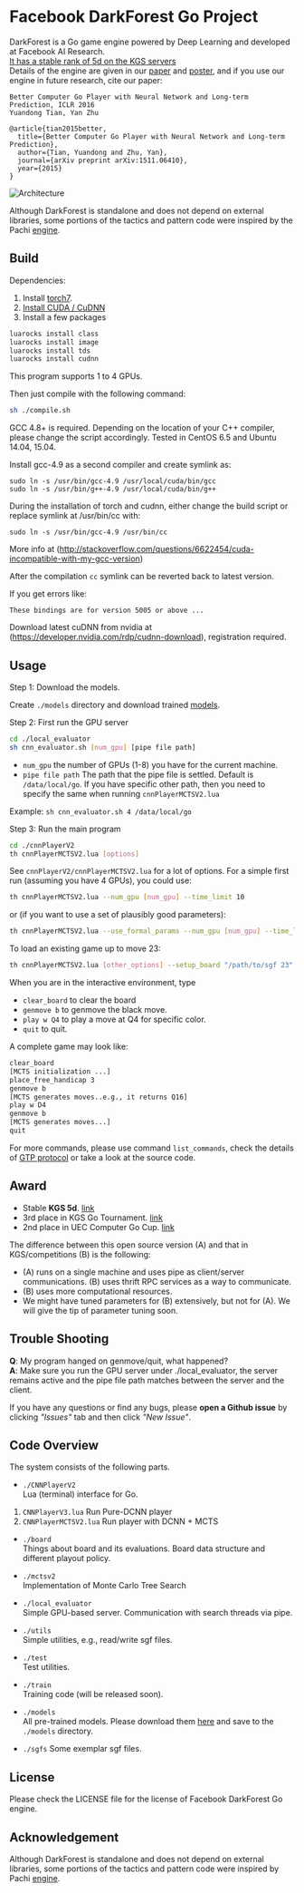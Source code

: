 Facebook DarkForest Go Project
========

DarkForest is a Go game engine powered by Deep Learning and developed at Facebook AI Research.  
[It has a stable rank of 5d on the KGS servers](http://www.gokgs.com/graphPage.jsp?user=darkfmcts3)  
Details of the engine are given in our [paper](http://arxiv.org/abs/1511.06410) and [poster](http://yuandong-tian.com/ICLR2016-poster.pdf), and if you use our engine in future research, cite our paper:

```
Better Computer Go Player with Neural Network and Long-term Prediction, ICLR 2016  
Yuandong Tian, Yan Zhu

@article{tian2015better,
  title={Better Computer Go Player with Neural Network and Long-term Prediction},
  author={Tian, Yuandong and Zhu, Yan},
  journal={arXiv preprint arXiv:1511.06410},
  year={2015}
}
```

![Architecture](../master/figure.png?raw=true)

Although DarkForest is standalone and does not depend on external libraries, some portions of the tactics and pattern code were inspired by the Pachi [engine](https://github.com/pasky/pachi).

Build
------------
Dependencies: 

1. Install [torch7](http://torch.ch/docs/getting-started.html).
2. [Install CUDA / CuDNN](https://github.com/facebook/fb.resnet.torch/blob/master/INSTALL.md)
2. Install a few packages
```bash
luarocks install class
luarocks install image
luarocks install tds
luarocks install cudnn
```
 This program supports 1 to 4 GPUs.

Then just compile with the following command:

```bash
sh ./compile.sh
```

GCC 4.8+ is required. Depending on the location of your C++ compiler, please change the script accordingly. 
Tested in CentOS 6.5 and Ubuntu 14.04, 15.04.


Install gcc-4.9 as a second compiler and create symlink as:

    sudo ln -s /usr/bin/gcc-4.9 /usr/local/cuda/bin/gcc 
    sudo ln -s /usr/bin/g++-4.9 /usr/local/cuda/bin/g++
During the installation of torch and cudnn, either change the build script or replace symlink at /usr/bin/cc with:
   
    sudo ln -s /usr/bin/gcc-4.9 /usr/bin/cc

More info at (http://stackoverflow.com/questions/6622454/cuda-incompatible-with-my-gcc-version)


After the compilation `cc` symlink can be reverted back to latest version.

If you get errors like:

    These bindings are for version 5005 or above ...

Download latest cuDNN from nvidia at (https://developer.nvidia.com/rdp/cudnn-download), registration required.




Usage
------------
Step 1: Download the models.  

Create `./models` directory and download trained [models](https://www.dropbox.com/sh/6nm8g8z163omb9f/AABQxJyV7EIdbHKd9rnPQGnha?dl=0).

Step 2: First run the GPU server   

```bash
cd ./local_evaluator     
sh cnn_evaluator.sh [num_gpu] [pipe file path]
```

* `num_gpu`         the number of GPUs (1-8) you have for the current machine. 
* `pipe file path`  The path that the pipe file is settled. Default is `/data/local/go`. If you have specific other path, then you need to specify the same when running `cnnPlayerMCTSV2.lua`

Example: `sh cnn_evaluator.sh 4 /data/local/go`

Step 3: Run the main program

```bash
cd ./cnnPlayerV2     
th cnnPlayerMCTSV2.lua [options]
```

See `cnnPlayerV2/cnnPlayerMCTSV2.lua` for a lot of options. For a simple first run (assuming you have 4 GPUs), you could use:

```bash
th cnnPlayerMCTSV2.lua --num_gpu [num_gpu] --time_limit 10
```   
or (if you want to use a set of plausibly good parameters):

```bash
th cnnPlayerMCTSV2.lua --use_formal_params --num_gpu [num_gpu] --time_limit 10
```   

To load an existing game up to move 23:
```bash
th cnnPlayerMCTSV2.lua [other_options] --setup_board "/path/to/sgf 23"
```   

When you are in the interactive environment, type 

* `clear_board` to clear the board
* `genmove b`    to genmove the black move.
* `play w Q4`    to play a move at Q4 for specific color.
* `quit`         to quit.

A complete game may look like:

```bash
clear_board
[MCTS initialization ...]
place_free_handicap 3
genmove b 
[MCTS generates moves..e.g., it returns Q16]
play w D4
genmove b
[MCTS generates moves...]
quit
```

For more commands, please use command `list_commands`, check the details of [GTP protocol](http://senseis.xmp.net/?GTP) or take a look at the source code.

Award
--------------
* Stable **KGS 5d**. [link](http://www.gokgs.com/graphPage.jsp?user=darkfmcts3)
* 3rd place in KGS Go Tournament. [link](http://www.weddslist.com/kgs/past/119/index.html)
* 2nd place in UEC Computer Go Cup. [link](http://jsb.cs.uec.ac.jp/~igo/eng/result2.html)

The difference between this open source version (A) and that in KGS/competitions (B) is the following:
* (A) runs on a single machine and uses pipe as client/server communications. (B) uses thrift RPC services as a way to communicate.
* (B) uses more computational resources.
* We might have tuned parameters for (B) extensively, but not for (A). We will give the tip of parameter tuning soon.

Trouble Shooting 
----------------
**Q**: My program hanged on genmove/quit, what happened?  
**A**: Make sure you run the GPU server under ./local\_evaluator, the server remains active and the pipe file path matches between the server and the client.

If you have any questions or find any bugs, please **open a Github issue** by clicking *"Issues"* tab and then click *"New Issue"*.

Code Overview
-------------

The system consists of the following parts. 

* `./CNNPlayerV2`  
Lua (terminal) interface for Go.   

1. `CNNPlayerV3.lua`              Run Pure-DCNN player
2. `CNNPlayerMCTSV2.lua`          Run player with DCNN + MCTS

* `./board`   
Things about board and its evaluations. Board data structure and different playout policy.

* `./mctsv2`  
Implementation of Monte Carlo Tree Search

* `./local_evaluator`  
Simple GPU-based server. Communication with search threads via pipe. 

* `./utils`  
Simple utilities, e.g., read/write sgf files.

* `./test`  
Test utilities.

* `./train`  
Training code (will be released soon).

* `./models`  
All pre-trained models. Please download them [here](https://www.dropbox.com/sh/6nm8g8z163omb9f/AABQxJyV7EIdbHKd9rnPQGnha?dl=0) and save to the `./models` directory.

* `./sgfs`
Some exemplar sgf files.

License
----------
Please check the LICENSE file for the license of Facebook DarkForest Go engine. 

Acknowledgement
---------
Although DarkForest is standalone and does not depend on external libraries, some portions of the tactics and pattern code were inspired by Pachi [engine](https://github.com/pasky/pachi).

